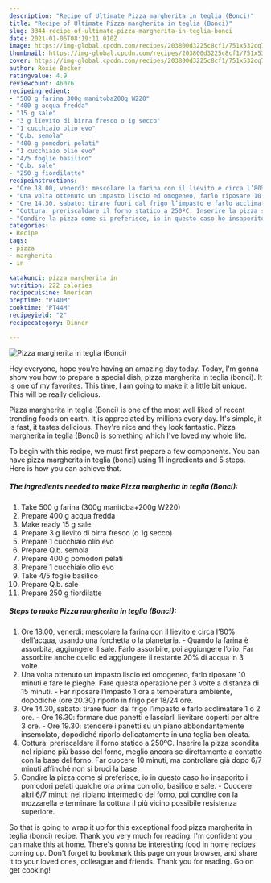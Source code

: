 ```yaml
---
description: "Recipe of Ultimate Pizza margherita in teglia (Bonci)"
title: "Recipe of Ultimate Pizza margherita in teglia (Bonci)"
slug: 3344-recipe-of-ultimate-pizza-margherita-in-teglia-bonci
date: 2021-01-06T08:19:11.010Z
image: https://img-global.cpcdn.com/recipes/203800d3225c8cf1/751x532cq70/pizza-margherita-in-teglia-bonci-recipe-main-photo.jpg
thumbnail: https://img-global.cpcdn.com/recipes/203800d3225c8cf1/751x532cq70/pizza-margherita-in-teglia-bonci-recipe-main-photo.jpg
cover: https://img-global.cpcdn.com/recipes/203800d3225c8cf1/751x532cq70/pizza-margherita-in-teglia-bonci-recipe-main-photo.jpg
author: Roxie Becker
ratingvalue: 4.9
reviewcount: 46076
recipeingredient:
- "500 g farina 300g manitoba200g W220"
- "400 g acqua fredda"
- "15 g sale"
- "3 g lievito di birra fresco o 1g secco"
- "1 cucchiaio olio evo"
- "Q.b. semola"
- "400 g pomodori pelati"
- "1 cucchiaio olio evo"
- "4/5 foglie basilico"
- "Q.b. sale"
- "250 g fiordilatte"
recipeinstructions:
- "Ore 18.00, venerdì: mescolare la farina con il lievito e circa l’80% dell’acqua, usando una forchetta o la planetaria. Quando la farina è assorbita, aggiungere il sale. Farlo assorbire, poi aggiungere l’olio. Far assorbire anche quello ed aggiungere il restante 20% di acqua in 3 volte."
- "Una volta ottenuto un impasto liscio ed omogeneo, farlo riposare 10 minuti e fare le pieghe. Fare questa operazione per 3 volte a distanza di 15 minuti. Far riposare l’impasto 1 ora a temperatura ambiente, dopodiché (ore 20.30) riporlo in frigo per 18/24 ore."
- "Ore 14.30, sabato: tirare fuori dal frigo l’impasto e farlo acclimatare 1 o 2 ore. Ore 16.30: formare due panetti e lasciarli lievitare coperti per altre 3 ore. Ore 19.30: stendere i panetti su un piano abbondantemente insemolato, dopodiché riporlo delicatamente in una teglia ben oleata."
- "Cottura: preriscaldare il forno statico a 250ºC. Inserire la pizza scondita nel ripiano più basso del forno, meglio ancora se direttamente a contatto con la base del forno. Far cuocere 10 minuti, ma controllare già dopo 6/7 minuti affinché non si bruci la base."
- "Condire la pizza come si preferisce, io in questo caso ho insaporito i pomodori pelati qualche ora prima con olio, basilico e sale. Cuocere altri 6/7 minuti nel ripiano intermedio del forno, poi condire con la mozzarella e terminare la cottura il più vicino possibile resistenza superiore."
categories:
- Recipe
tags:
- pizza
- margherita
- in

katakunci: pizza margherita in 
nutrition: 222 calories
recipecuisine: American
preptime: "PT40M"
cooktime: "PT44M"
recipeyield: "2"
recipecategory: Dinner

---
```



![Pizza margherita in teglia (Bonci)](https://img-global.cpcdn.com/recipes/203800d3225c8cf1/751x532cq70/pizza-margherita-in-teglia-bonci-recipe-main-photo.jpg)

Hey everyone, hope you're having an amazing day today. Today, I'm gonna show you how to prepare a special dish, pizza margherita in teglia (bonci). It is one of my favorites. This time, I am going to make it a little bit unique. This will be really delicious.



Pizza margherita in teglia (Bonci) is one of the most well liked of recent trending foods on earth. It is appreciated by millions every day. It's simple, it is fast, it tastes delicious. They're nice and they look fantastic. Pizza margherita in teglia (Bonci) is something which I've loved my whole life.


To begin with this recipe, we must first prepare a few components. You can have pizza margherita in teglia (bonci) using 11 ingredients and 5 steps. Here is how you can achieve that.

<!--inarticleads1-->

##### The ingredients needed to make Pizza margherita in teglia (Bonci):

1. Take 500 g farina (300g manitoba+200g W220)
1. Prepare 400 g acqua fredda
1. Make ready 15 g sale
1. Prepare 3 g lievito di birra fresco (o 1g secco)
1. Prepare 1 cucchiaio olio evo
1. Prepare Q.b. semola
1. Prepare 400 g pomodori pelati
1. Prepare 1 cucchiaio olio evo
1. Take 4/5 foglie basilico
1. Prepare Q.b. sale
1. Prepare 250 g fiordilatte




<!--inarticleads2-->

##### Steps to make Pizza margherita in teglia (Bonci):

1. Ore 18.00, venerdì: mescolare la farina con il lievito e circa l’80% dell’acqua, usando una forchetta o la planetaria. - Quando la farina è assorbita, aggiungere il sale. Farlo assorbire, poi aggiungere l’olio. Far assorbire anche quello ed aggiungere il restante 20% di acqua in 3 volte.
1. Una volta ottenuto un impasto liscio ed omogeneo, farlo riposare 10 minuti e fare le pieghe. Fare questa operazione per 3 volte a distanza di 15 minuti. - Far riposare l’impasto 1 ora a temperatura ambiente, dopodiché (ore 20.30) riporlo in frigo per 18/24 ore.
1. Ore 14.30, sabato: tirare fuori dal frigo l’impasto e farlo acclimatare 1 o 2 ore. - Ore 16.30: formare due panetti e lasciarli lievitare coperti per altre 3 ore. - Ore 19.30: stendere i panetti su un piano abbondantemente insemolato, dopodiché riporlo delicatamente in una teglia ben oleata.
1. Cottura: preriscaldare il forno statico a 250ºC. Inserire la pizza scondita nel ripiano più basso del forno, meglio ancora se direttamente a contatto con la base del forno. Far cuocere 10 minuti, ma controllare già dopo 6/7 minuti affinché non si bruci la base.
1. Condire la pizza come si preferisce, io in questo caso ho insaporito i pomodori pelati qualche ora prima con olio, basilico e sale. - Cuocere altri 6/7 minuti nel ripiano intermedio del forno, poi condire con la mozzarella e terminare la cottura il più vicino possibile resistenza superiore.




So that is going to wrap it up for this exceptional food pizza margherita in teglia (bonci) recipe. Thank you very much for reading. I'm confident you can make this at home. There's gonna be interesting food in home recipes coming up. Don't forget to bookmark this page on your browser, and share it to your loved ones, colleague and friends. Thank you for reading. Go on get cooking!
